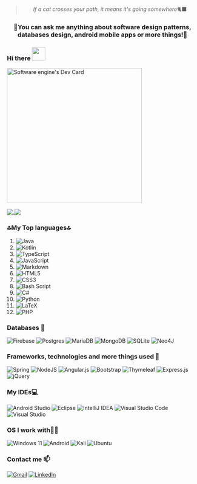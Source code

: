 <blockquote align=center><i>If a cat crosses your path, it means it's going somewhere</i>🐈‍⬛</blockquote>
<h3 align=center>🙂You can ask me anything about software design patterns, databases design, android mobile apps or more things!💭</h3>

### Hi there <img src="https://media.giphy.com/media/hvRJCLFzcasrR4ia7z/giphy.gif" width="35">
<a href="https://app.daily.dev/softwareengine"><img src="https://api.daily.dev/devcards/v2/qUpZyXh3PdgmUON3Ind2U.png?type=default&r=2jc" width="356" alt="Software engine's Dev Card"/></a>

<!--[![My GitHub stats](https://github-readme-stats-prg.vercel.app/api?username=pelayo-reguera&show_icons=true&theme=shades-of-purple)](https://github.com/pelayo-reguera)
[![My GitHub stats](https://github-readme-stats-prg.vercel.app/api?username=pelayo-reguera&show_icons=true&theme=shades-of-purple&bg_color=DEG,007b81,180059)](https://github.com/pelayo-reguera)-->
<a href="https://github.com/pelayo-reguera">
  <img align="center" src="https://github-readme-stats-prg.vercel.app/api?username=pelayo-reguera&show_icons=true&theme=midnight-purple&bg_color=DEG,cd8751,fdb560,ae6749&hide_border=true" />
</a>
<a href="https://github.com/pelayo-reguera">
  <img align="center" src="https://github-readme-stats-prg.vercel.app/api/top-langs/?username=pelayo-reguera&layout=compact&langs_count=20&theme=midnight-purple&bg_color=DEG,c9c9c9,ffffff,c9c9c9&hide_border=true&text_color=7f3ace&size_weight=0.5&count_weight=0.5" />
</a>

### 🔝My Top languages🔝
1. ![Java](https://img.shields.io/badge/java-%23ED8B00.svg?style=plastic&logo=openjdk&logoColor=white)
2. ![Kotlin](https://img.shields.io/badge/kotlin-%237F52FF.svg?style=plastic&logo=kotlin&logoColor=white)
3. ![TypeScript](https://img.shields.io/badge/typescript-%23007ACC.svg?style=plastic&logo=typescript&logoColor=white)
4. ![JavaScript](https://img.shields.io/badge/javascript-%23323330.svg?style=plastic&logo=javascript&logoColor=%23F7DF1E)
5. ![Markdown](https://img.shields.io/badge/markdown-%23000000.svg?style=plastic&logo=markdown&logoColor=white)
6. ![HTML5](https://img.shields.io/badge/html5-%23E34F26.svg?style=plastic&logo=html5&logoColor=white)
7. ![CSS3](https://img.shields.io/badge/css3-%231572B6.svg?style=plastic&logo=css3&logoColor=white)
8. ![Bash Script](https://img.shields.io/badge/bash_script-%23121011.svg?style=plastic&logo=gnu-bash&logoColor=white)
9. ![C#](https://img.shields.io/badge/c%23-%23239120.svg?style=plastic&logo=csharp&logoColor=white)
10. ![Python](https://img.shields.io/badge/python-3670A0?style=plastic&logo=python&logoColor=ffdd54)
11. ![LaTeX](https://img.shields.io/badge/latex-%23008080.svg?style=plastic&logo=latex&logoColor=white)
12. ![PHP](https://img.shields.io/badge/php-%23777BB4.svg?style=plastic&logo=php&logoColor=white)

### Databases 💾
![Firebase](https://img.shields.io/badge/firebase-%23039BE5.svg?style=plastic&logo=firebase)
![Postgres](https://img.shields.io/badge/postgres-%23316192.svg?style=plastic&logo=postgresql&logoColor=white)
![MariaDB](https://img.shields.io/badge/MariaDB-003545?style=plastic&logo=mariadb&logoColor=white)
![MongoDB](https://img.shields.io/badge/MongoDB-%234ea94b.svg?style=plastic&logo=mongodb&logoColor=white)
![SQLite](https://img.shields.io/badge/sqlite-%2307405e.svg?style=plastic&logo=sqlite&logoColor=white)
![Neo4J](https://img.shields.io/badge/Neo4j-008CC1?style=plastic&logo=neo4j&logoColor=white)

### Frameworks, technologies and more things used 🔧
![Spring](https://img.shields.io/badge/spring-%236DB33F.svg?style=plastic&logo=spring&logoColor=white)
![NodeJS](https://img.shields.io/badge/node.js-6DA55F?style=plastic&logo=node.js&logoColor=white)
![Angular.js](https://img.shields.io/badge/angular.js-%23E23237.svg?style=plastic&logo=angularjs&logoColor=white)
![Bootstrap](https://img.shields.io/badge/bootstrap-%238511FA.svg?style=plastic&logo=bootstrap&logoColor=white)
![Thymeleaf](https://img.shields.io/badge/Thymeleaf-%23005C0F.svg?style=plastic&logo=Thymeleaf&logoColor=white)
![Express.js](https://img.shields.io/badge/express.js-%23404d59.svg?style=plastic&logo=express&logoColor=%2361DAFB)
![jQuery](https://img.shields.io/badge/jquery-%230769AD.svg?style=plastic&logo=jquery&logoColor=white)

### My IDEs💻
![Android Studio](https://img.shields.io/badge/android%20studio-346ac1?style=plastic&logo=android%20studio&logoColor=white)
![Eclipse](https://img.shields.io/badge/Eclipse-FE7A16.svg?style=plastic&logo=Eclipse&logoColor=white)
![IntelliJ IDEA](https://img.shields.io/badge/IntelliJIDEA-000000.svg?style=plastic&logo=intellij-idea&logoColor=white)
![Visual Studio Code](https://img.shields.io/badge/Visual%20Studio%20Code-0078d7.svg?style=plastic&logo=visual-studio-code&logoColor=white)
![Visual Studio](https://img.shields.io/badge/Visual%20Studio-5C2D91.svg?style=plastic&logo=visual-studio&logoColor=white)

### OS I work with👨‍💻
![Windows 11](https://img.shields.io/badge/Windows%2011-%230079d5.svg?style=plastic&logo=Windows%2011&logoColor=white)
![Android](https://img.shields.io/badge/Android-3DDC84?style=plastic&logo=android&logoColor=white)
![Kali](https://img.shields.io/badge/Kali-268BEE?style=plastic&logo=kalilinux&logoColor=white)
![Ubuntu](https://img.shields.io/badge/Ubuntu-E95420?style=plastic&logo=ubuntu&logoColor=white)

### Contact me 📫
[![Gmail](https://img.shields.io/badge/Gmail-D14836?style=plastic&logo=gmail&logoColor=white)](https://mail.google.com/mail/?view=cm&fs=1&to=pelayosoftwareengineer@gmail.com&su=Hola,%20%C2%BFhablamos%3F&body=%C2%A1Hola%20buenas%21%0AQuer%C3%ADa%20preguntarte%20sobre%2E%2E%2E)
[![LinkedIn](https://img.shields.io/badge/linkedin-%230077B5.svg?style=plastic&logo=linkedin&logoColor=white)](https://www.linkedin.com/in/pelayo-reguera-garcia)

<!--
**Pelayo-Reguera/Pelayo-Reguera** is a ✨ _special_ ✨ repository because its `README.md` (this file) appears on your GitHub profile.

Here are some ideas to get you started:

- 🔭 I’m currently working on ...
- 🌱 I’m currently learning ...
- 👯 I’m looking to collaborate on ...
- 🤔 I’m looking for help with ...
- 💬 Ask me about ...
- 📫 How to reach me: ...
- 😄 Pronouns: ...
- ⚡ Fun fact: ...
-->
